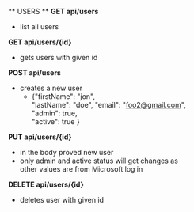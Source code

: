** USERS **
**GET api/users**
- list all users

**GET api/users/{id}**
- gets users with given id

**POST api/users**
- creates a new user
    - {"firstName": "jon",  
    "lastName": "doe",
    "email": "foo2@gmail.com",  
    "admin": true,  
    "active": true }

**PUT api/users/{id}**
- in the body proved new user
- only admin and active status will get changes as  
  other values are from Microsoft log in

**DELETE api/users/{id}**
- deletes user with given id